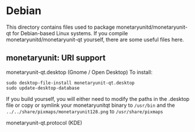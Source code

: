 
Debian
====================
This directory contains files used to package monetaryunitd/monetaryunit-qt
for Debian-based Linux systems. If you compile monetaryunitd/monetaryunit-qt yourself, there are some useful files here.

## monetaryunit: URI support ##


monetaryunit-qt.desktop  (Gnome / Open Desktop)
To install:

	sudo desktop-file-install monetaryunit-qt.desktop
	sudo update-desktop-database

If you build yourself, you will either need to modify the paths in
the .desktop file or copy or symlink your monetaryunitqt binary to `/usr/bin`
and the `../../share/pixmaps/monetaryunit128.png` to `/usr/share/pixmaps`

monetaryunit-qt.protocol (KDE)

